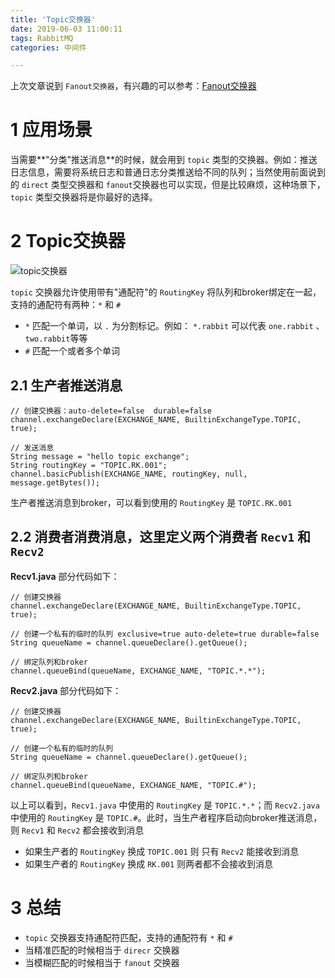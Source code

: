 ```yaml
---
title: 'Topic交换器'
date: 2019-06-03 11:00:11
tags: RabbitMQ
categories: 中间件

---
```


上次文章说到 `Fanout交换器`，有兴趣的可以参考：[Fanout交换器](https://iceybin.github.io/2019/05/27/4-Fanout%E4%BA%A4%E6%8D%A2%E5%99%A8/)

# 1 应用场景

当需要**"分类"推送消息**的时候，就会用到 `topic` 类型的交换器。例如：推送日志信息，需要将系统日志和普通日志分类推送给不同的队列；当然使用前面说到的 `direct` 类型交换器和 `fanout`交换器也可以实现，但是比较麻烦，这种场景下，`topic` 类型交换器将是你最好的选择。

# 2 Topic交换器

![topic交换器](/../img/201905/topic_exchange.png)

`topic` 交换器允许使用带有"通配符"的 `RoutingKey` 将队列和broker绑定在一起，支持的通配符有两种：`*` 和 `#`

- `*` 匹配一个单词，以 `.` 为分割标记。例如： `*.rabbit` 可以代表 `one.rabbit` 、`two.rabbit`等等
- `#` 匹配一个或者多个单词

## 2.1 生产者推送消息

	// 创建交换器：auto-delete=false  durable=false
    channel.exchangeDeclare(EXCHANGE_NAME, BuiltinExchangeType.TOPIC, true);

    // 发送消息
    String message = "hello topic exchange";
    String routingKey = "TOPIC.RK.001";
    channel.basicPublish(EXCHANGE_NAME, routingKey, null, message.getBytes());

生产者推送消息到broker，可以看到使用的 `RoutingKey` 是 `TOPIC.RK.001`

## 2.2 消费者消费消息，这里定义两个消费者 `Recv1` 和 `Recv2`

**Recv1.java** 部分代码如下：

	// 创建交换器
    channel.exchangeDeclare(EXCHANGE_NAME, BuiltinExchangeType.TOPIC, true);

    // 创建一个私有的临时的队列 exclusive=true auto-delete=true durable=false
    String queueName = channel.queueDeclare().getQueue();

    // 绑定队列和broker
    channel.queueBind(queueName, EXCHANGE_NAME, "TOPIC.*.*");

**Recv2.java** 部分代码如下：

	// 创建交换器
    channel.exchangeDeclare(EXCHANGE_NAME, BuiltinExchangeType.TOPIC, true);

    // 创建一个私有的临时的队列
    String queueName = channel.queueDeclare().getQueue();

    // 绑定队列和broker
    channel.queueBind(queueName, EXCHANGE_NAME, "TOPIC.#");

以上可以看到，`Recv1.java` 中使用的 `RoutingKey` 是 `TOPIC.*.*`；而 `Recv2.java` 中使用的 `RoutingKey` 是 `TOPIC.#`。此时，当生产者程序启动向broker推送消息，则 `Recv1` 和 `Recv2` 都会接收到消息

- 如果生产者的 `RoutingKey` 换成 `TOPIC.001` 则 只有 `Recv2` 能接收到消息
- 如果生产者的 `RoutingKey` 换成 `RK.001` 则两者都不会接收到消息

# 3 总结

- `topic` 交换器支持通配符匹配，支持的通配符有 `*` 和 `#`
- 当精准匹配的时候相当于 `direcr` 交换器
- 当模糊匹配的时候相当于 `fanout` 交换器